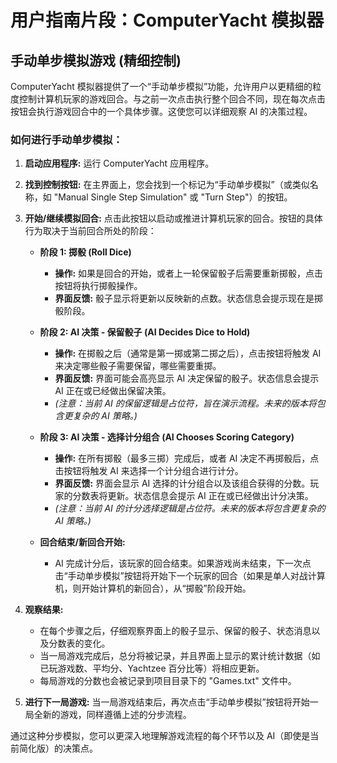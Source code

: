 # 用户指南片段：ComputerYacht 模拟器

## 手动单步模拟游戏 (精细控制)

ComputerYacht 模拟器提供了一个“手动单步模拟”功能，允许用户以更精细的粒度控制计算机玩家的游戏回合。与之前一次点击执行整个回合不同，现在每次点击按钮会执行游戏回合中的一个具体步骤。这使您可以详细观察 AI 的决策过程。

### 如何进行手动单步模拟：

1.  **启动应用程序:** 运行 ComputerYacht 应用程序。
2.  **找到控制按钮:** 在主界面上，您会找到一个标记为“手动单步模拟”（或类似名称，如 "Manual Single Step Simulation" 或 "Turn Step"）的按钮。
3.  **开始/继续模拟回合:** 点击此按钮以启动或推进计算机玩家的回合。按钮的具体行为取决于当前回合所处的阶段：

    *   **阶段 1: 掷骰 (Roll Dice)**
        *   **操作:** 如果是回合的开始，或者上一轮保留骰子后需要重新掷骰，点击按钮将执行掷骰操作。
        *   **界面反馈:** 骰子显示将更新以反映新的点数。状态信息会提示现在是掷骰阶段。

    *   **阶段 2: AI 决策 - 保留骰子 (AI Decides Dice to Hold)**
        *   **操作:** 在掷骰之后（通常是第一掷或第二掷之后），点击按钮将触发 AI 来决定哪些骰子需要保留，哪些需要重掷。
        *   **界面反馈:** 界面可能会高亮显示 AI 决定保留的骰子。状态信息会提示 AI 正在或已经做出保留决策。
        *   *(注意：当前 AI 的保留逻辑是占位符，旨在演示流程。未来的版本将包含更复杂的 AI 策略。)*

    *   **阶段 3: AI 决策 - 选择计分组合 (AI Chooses Scoring Category)**
        *   **操作:** 在所有掷骰（最多三掷）完成后，或者 AI 决定不再掷骰后，点击按钮将触发 AI 来选择一个计分组合进行计分。
        *   **界面反馈:** 界面会显示 AI 选择的计分组合以及该组合获得的分数。玩家的分数表将更新。状态信息会提示 AI 正在或已经做出计分决策。
        *   *(注意：当前 AI 的计分选择逻辑是占位符。未来的版本将包含更复杂的 AI 策略。)*

    *   **回合结束/新回合开始:**
        *   AI 完成计分后，该玩家的回合结束。如果游戏尚未结束，下一次点击“手动单步模拟”按钮将开始下一个玩家的回合（如果是单人对战计算机，则开始计算机的新回合），从“掷骰”阶段开始。

4.  **观察结果:**
    *   在每个步骤之后，仔细观察界面上的骰子显示、保留的骰子、状态消息以及分数表的变化。
    *   当一局游戏完成后，总分将被记录，并且界面上显示的累计统计数据（如已玩游戏数、平均分、Yachtzee 百分比等）将相应更新。
    *   每局游戏的分数也会被记录到项目目录下的 "Games.txt" 文件中。

5.  **进行下一局游戏:** 当一局游戏结束后，再次点击“手动单步模拟”按钮将开始一局全新的游戏，同样遵循上述的分步流程。

通过这种分步模拟，您可以更深入地理解游戏流程的每个环节以及 AI（即使是当前简化版）的决策点。